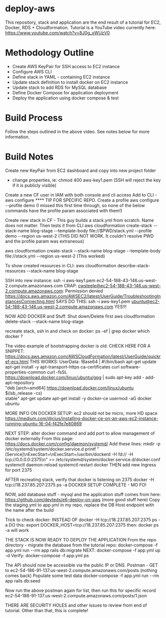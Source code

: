 # deploy-aws

This repository, stack and application are the end result of a tutorial for EC2, Docker, RDS + Cloudformation. Tutorial is a YouTube video currently here: https://www.youtube.com/watch?v=8J0g_xWUzV0

# Methodology Outline

- Create AWS KeyPair for SSH access to EC2 instance
- Configure AWS CLI
- Define stack in YAML - containing EC2 instance
- Update stack definition to install docker on EC2 instance
- Update stack to add RDS for MySQL database
- Define Docker Compose for application deployment
- Deploy the application using docker compose & test

# Build Process

Follow the steps outlined in the above video.  See notes below for more information.

# Build Notes

Create new KeyPair from EC2 dashboard and copy into new project folder
- change properties, ie: chmod 400 aws-key1.pem
(SSH will reject the key if it is publicly visible)

Create a new CF user in IAM with both console and cli access
Add to CLI - aws configure
**** TIP FOR SPECIFIC REPO.  Create a profile
aws configure --profile demo  (I missed this first time through, so none of the below commands have the profile param associated with them!)

Create new stack in CF - This guy builds a stack.yml from scratch.  Name does not matter.
Then tests it from CLI
aws cloudformation create-stack --stack-name blog-stage --template-body file://$PWD/stack.yml --profile demo --region us-west-2 (THIS DID NOT WORK.  It couldn't resolve PWD and the profile param was extraneous)

aws cloudformation create-stack --stack-name blog-stage --template-body file://stack.yml --region us-west-2 (This worked)

To show created resources in CLI:
 aws cloudformation describe-stack-resources --stack-name blog-stage

SSH into new instance:
ssh -i aws-key1.pem ec2-54-188-43-146.us-west-2.compute.amazonaws.com
CRAP: cwsteele@ec2-54-188-43-146.us-west-2.compute.amazonaws.com: Permission denied
https://docs.aws.amazon.com/AWSEC2/latest/UserGuide/TroubleshootingInstancesConnecting.html
SAYS DO THIS: 
ssh -i aws-key1.pem ubuntu@ec2-54-188-43-146.us-west-2.compute.amazonaws.com   YES!!!

NOW ADD DOCKER and Stuff.
Shut down/Delete first
aws cloudformation delete-stack --stack-name blog-stage

recreate stack, ssh in and check on docker:  ps -ef | grep docker
which docker ?

The video example of bootstrapping docker is old:
CHECK HERE FOR A SNIPPET: https://docs.aws.amazon.com/AWSCloudFormation/latest/UserGuide/quickref-ecs.html
THIS WORKS:
UserData: !Base64 |
        #!/bin/bash
        apt-get update
        apt-get install -y apt-transport-https ca-certificates curl software-properties-common
        curl -fsSL https://download.docker.com/linux/ubuntu/gpg | sudo apt-key add -
        add-apt-repository \
           "deb [arch=amd64] https://download.docker.com/linux/ubuntu \
           $(lsb_release -cs) \
           stable"
        apt-get update
        apt-get install -y docker-ce
        usermod -aG docker ubuntu

MORE INFO ON DOCKER SETUP: ec2 should not be micro, more HD space
https://medium.com/@cjus/installing-docker-ce-on-an-aws-ec2-instance-running-ubuntu-16-04-f42fe7e80869

NEXT STEP:  alter docker command and add port to allow management of docker externally
From this page:
https://docs.docker.com/config/daemon/systemd/
Add these lines:
mkdir -p /etc/systemd/system/docker.service.d
        printf "[Service]\nExecStart=\nExecStart=/usr/bin/dockerd -H fd:// -H tcp://0.0.0.0:2375\n" >>  /etc/systemd/system/docker.service.d/docker.conf
        systemctl daemon-reload
        systemctl restart docker
THEN add new Ingress for port 2375

AFTER recreating stack, verify that docker is listening on 2375
docker -H tcp://18.237.85.207:2375 ps -a
DOCKER SETUP COMPLETE - MO FO!

NOW, add database stuff - mysql
and the application stuff comes from here:
https://github.com/devteds/e6-deploy-on-aws   (more good stuff here)
Copy the staging.yml to app.yml in my repo, replace the DB Host endpoint with the name after the build

Trick to check docker:
INSTEAD OF docker -H tcp://18.237.85.207:2375 ps -a
DO this:
export DOCKER_HOST=tcp://18.237.85.207:2375
then: docker ps -a   will work

THE STACK IS NOW READY TO DEPLOY THE APPLICATION
From the repo directory - migrate the database from the tutorial repo:
docker-compose -f app.yml run --rm app rails db:migrate
NEXT:  docker-compose -f app.yml up -d
Verify:  docker-compose -f app.yml ps

The API should now be accessible via the public IP or DNS.
Postman - GET to ec2-54-186-91-137.us-west-2.compute.amazonaws.com/posts
(nothing comes back)
Populate some test data
docker-compose -f app.yml run --rm app rails db:seed

Now run the above postman again for list, then run this for specific record
ec2-54-186-91-137.us-west-2.compute.amazonaws.com/posts/1.json

THERE ARE SECURITY HOLES and other issues to review from end of tutorial.
Other than that, this is complete!

